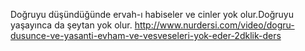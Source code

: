 Doğruyu düşündüğünde ervah-ı habiseler ve cinler yok olur.Doğruyu yaşayınca da şeytan yok olur.
http://www.nurdersi.com/video/dogru-dusunce-ve-yasanti-evham-ve-vesveseleri-yok-eder-2dklik-ders

